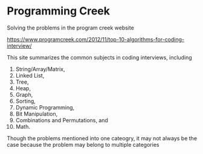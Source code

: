 # Programming Creek

Solving the problems in the program creek website

https://www.programcreek.com/2012/11/top-10-algorithms-for-coding-interview/

This site summarizes the common subjects in coding interviews, including 
1) String/Array/Matrix, 
2) Linked List, 
3) Tree, 
4) Heap, 
5) Graph, 
6) Sorting, 
7) Dynamic Programming, 
8) Bit Manipulation, 
9) Combinations and Permutations, and 
10) Math. 

Though the problems mentioned into one cateogry, it may not always be the case because the problem may belong to multiple categories